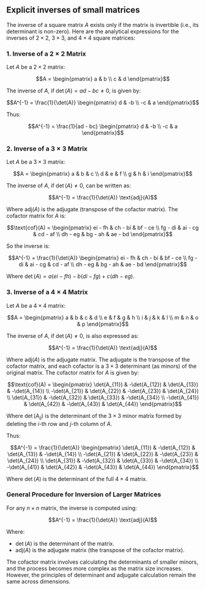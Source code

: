 ## Explicit inverses of small matrices

The inverse of a square matrix $A$ exists only if the matrix is invertible (i.e., its determinant is non-zero). Here are the analytical expressions for the inverses of $2 \times 2$, $3 \times 3$, and $4 \times 4$ square matrices:

### 1. **Inverse of a $2 \times 2$ Matrix**  
Let $A$ be a $2 \times 2$ matrix:

$$A = \begin{pmatrix} a & b \\ 
c & d \end{pmatrix}$$

The inverse of $A$, if $\det(A) = ad - bc \neq 0$, is given by:

$$A^{-1} = \frac{1}{\det(A)} \begin{pmatrix} d & -b \\
-c & a \end{pmatrix}$$

Thus:

$$A^{-1} = \frac{1}{ad - bc} \begin{pmatrix} d & -b \\
-c & a \end{pmatrix}$$

### 2. **Inverse of a $3 \times 3$ Matrix**  
Let $A$ be a $3 \times 3$ matrix:

$$A = \begin{pmatrix} a & b & c \\
d & e & f \\
g & h & i \end{pmatrix}$$

The inverse of $A$, if $\det(A) \neq 0$, can be written as:

$$A^{-1} = \frac{1}{\det(A)} \text{adj}(A)$$

Where $\text{adj}(A)$ is the adjugate (transpose of the cofactor matrix). The cofactor matrix for $A$ is:

$$\text{cof}(A) = \begin{pmatrix}
ei - fh & ch - bi & bf - ce \\
fg - di & ai - cg & cd - af \\
dh - eg & bg - ah & ae - bd
\end{pmatrix}$$

So the inverse is:

$$A^{-1} = \frac{1}{\det(A)} \begin{pmatrix}
ei - fh & ch - bi & bf - ce \\
fg - di & ai - cg & cd - af \\
dh - eg & bg - ah & ae - bd
\end{pmatrix}$$

Where $\det(A) = a(ei - fh) - b(di - fg) + c(dh - eg)$.

### 3. **Inverse of a $4 \times 4$ Matrix**  
Let $A$ be a $4 \times 4$ matrix:

$$A = \begin{pmatrix}
a & b & c & d \\
e & f & g & h \\
i & j & k & l \\
m & n & o & p
\end{pmatrix}$$

The inverse of $A$, if $\det(A) \neq 0$, is also expressed as:

$$A^{-1} = \frac{1}{\det(A)} \text{adj}(A)$$

Where $\text{adj}(A)$ is the adjugate matrix. The adjugate is the transpose of the cofactor matrix, and each cofactor is a $3 \times 3$ determinant (as minors) of the original matrix. The cofactor matrix for $A$ is given by:

$$\text{cof}(A) = \begin{pmatrix}
\det(A_{11}) & -\det(A_{12}) & \det(A_{13}) & -\det(A_{14}) \\
-\det(A_{21}) & \det(A_{22}) & -\det(A_{23}) & \det(A_{24}) \\
\det(A_{31}) & -\det(A_{32}) & \det(A_{33}) & -\det(A_{34}) \\
-\det(A_{41}) & \det(A_{42}) & -\det(A_{43}) & \det(A_{44})
\end{pmatrix}$$

Where $\det(A_{ij})$ is the determinant of the $3 \times 3$ minor matrix formed by deleting the $i$-th row and $j$-th column of $A$.

Thus:

$$A^{-1} = \frac{1}{\det(A)} \begin{pmatrix}
\det(A_{11}) & -\det(A_{12}) & \det(A_{13}) & -\det(A_{14}) \\
-\det(A_{21}) & \det(A_{22}) & -\det(A_{23}) & \det(A_{24}) \\
\det(A_{31}) & -\det(A_{32}) & \det(A_{33}) & -\det(A_{34}) \\
-\det(A_{41}) & \det(A_{42}) & -\det(A_{43}) & \det(A_{44})
\end{pmatrix}$$

Where $\det(A)$ is the determinant of the full $4 \times 4$ matrix.

### General Procedure for Inversion of Larger Matrices
For any $n \times n$ matrix, the inverse is computed using:

$$A^{-1} = \frac{1}{\det(A)} \text{adj}(A)$$

Where:
- $\det(A)$ is the determinant of the matrix.
- $\text{adj}(A)$ is the adjugate matrix (the transpose of the cofactor matrix).

The cofactor matrix involves calculating the determinants of smaller minors, and the process becomes more complex as the matrix size increases. However, the principles of determinant and adjugate calculation remain the same across dimensions.

